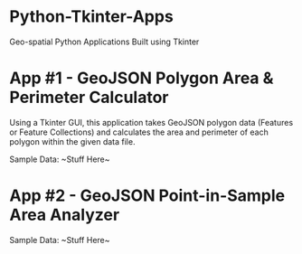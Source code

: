 # Python-Tkinter-Apps
Geo-spatial Python Applications Built using Tkinter

# App #1 - GeoJSON Polygon Area & Perimeter Calculator

Using a Tkinter GUI, this application takes GeoJSON polygon data (Features or Feature Collections) and calculates the area and perimeter of each polygon within the given data file.

Sample Data:
~Stuff Here~



# App #2 - GeoJSON Point-in-Sample Area Analyzer

Sample Data:
~Stuff Here~
